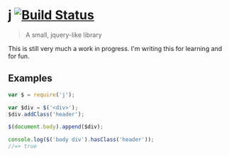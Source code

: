 # j [![Build Status](https://travis-ci.org/akenn/j.svg?branch=master)](https://travis-ci.org/akenn/j)

> A small, jquery-like library

This is still very much a work in progress. I'm writing this for learning and for fun.

## Examples

```js
var $ = require('j');

var $div = $('<div>');
$div.addClass('header');

$(document.body).append($div);

console.log($('body div').hasClass('header'));
//=> true
```
